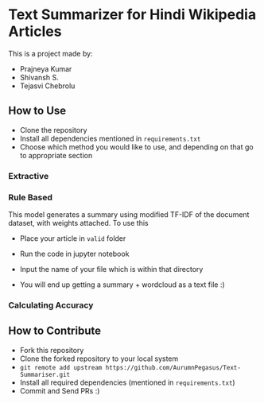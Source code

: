 # Text Summarizer for Hindi Wikipedia Articles

This is a project made by:
* Prajneya Kumar
* Shivansh S.
* Tejasvi Chebrolu

## How to Use

* Clone the repository
* Install all dependencies mentioned in ```requirements.txt```
* Choose which method you would like to use, and depending on that go to appropriate section

### Extractive

### Rule Based

This model generates a summary using modified TF-IDF of the document dataset, with weights attached. To use this

* Place your article in ```valid``` folder
* Run the code in jupyter notebook
* Input the name of your file which is within that directory

* You will end up getting a summary + wordcloud as a text file :)

### Calculating Accuracy


## How to Contribute

* Fork this repository 
* Clone the forked repository to your local system
* ```git remote add upstream https://github.com/AurumnPegasus/Text-Summariser.git```
* Install all required dependencies (mentioned in ```requirements.txt```)
* Commit and Send PRs :)